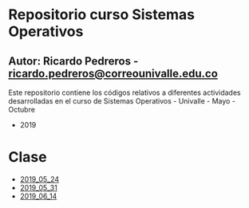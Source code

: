 # Repositorio curso Sistemas Operativos
## Autor: Ricardo Pedreros - ricardo.pedreros@correounivalle.edu.co

Este repositorio contiene los códigos relativos a diferentes actividades 
desarrolladas en el curso de Sistemas Operativos - Univalle - Mayo - Octubre 
- 2019

# Clase

* [2019_05_24](2019_05_24)
* [2019_05_31](2019_05_31)
* [2019_06_14](2019_06_14)
